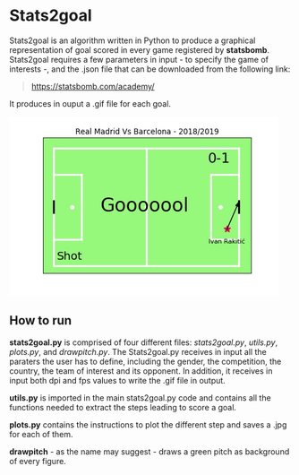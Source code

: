 # Stats2goal

Stats2goal is an algorithm written in Python to produce a graphical representation of goal scored in every game registered by **statsbomb**. 
Stats2goal requires a few parameters in input - to specify the game of interests -, and the .json file that can be downloaded from the following link:
> https://statsbomb.com/academy/ 

It produces in ouput a .gif file for each goal.

![](https://github.com/GabrieleMarchello/Stats2goal/blob/master/images/1819Real%20MadridVsBarcelona0-1_027.jpg?raw=true) 


## How to run ##

**stats2goal.py** is comprised of four different files: *stats2goal.py*, *utils.py*, *plots.py*, and *drawpitch.py*.
The Stats2goal.py receives in input all the paraters the user has to define, including the gender, the competition, the country, the team of interest and its opponent. In addition, it receives in input both dpi and fps values to write the .gif file in output.

**utils.py** is imported in the main stats2goal.py code and contains all the functions needed to extract the steps leading to score a goal.

**plots.py** contains the instructions to plot the different step and saves a .jpg for each of them.

**drawpitch** - as the name may suggest - draws a green pitch as background of every figure.

